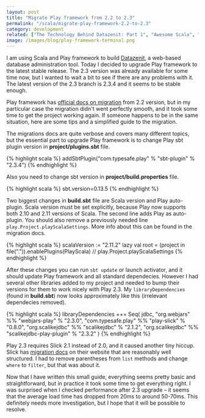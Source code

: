 ```yaml
---
layout: post
title: "Migrate Play framework from 2.2 to 2.3"
permalink: "/scala/migrate-play-framework-2.2-to-2.3"
category: development
related: ["The Technology Behind Datazenit: Part 1", "Awesome Scala", "Typesafe's case study about Datazenit", "Scala in Vim"]
image: /images/blog/play-framework-terminal.png
---
```


I am using Scala and Play framework to build [Datazenit](http://datazenit.com), a web-based database administration tool. Today I decided to upgrade Play framework to the latest stable release. The 2.3 version was already available for some time now, but I wanted to wait a bit to see if there are any problems with it. The latest version of the 2.3 branch is 2.3.4 and it seems to be stable enough.

Play framework has [official docs on migration](https://www.playframework.com/documentation/2.3.x/Migration23) from 2.2 version, but in my particular case the migration didn't went perfectly smooth, and it took some time to get the project working again. If someone happens to be in the same situation, here are some tips and a simplified guide to the migration. 

The migrations docs are quite verbose and covers many different topics, but the essential part to upgrade Play framework is to change Play sbt plugin version in **project/plugins.sbt** file.

{% highlight scala %}
addSbtPlugin("com.typesafe.play" % "sbt-plugin" % "2.3.4")
{% endhighlight %}

Also you need to change sbt version in **project/build.properties** file. 

{% highlight scala %}
sbt.version=0.13.5
{% endhighlight %}

Two biggest changes in **build.sbt** file are Scala version and Play auto-plugin. Scala version must be set explicitly, because Play now supports both 2.10 and 2.11 versions of Scala. The second line adds Play as auto-plugin. You should also remove a previously needed line ``play.Project.playScalaSettings``. More info about this can be found in the migration docs.

{% highlight scala %}
scalaVersion := "2.11.2"
lazy val root = (project in file(".")).enablePlugins(PlayScala)
// play.Project.playScalaSettings
{% endhighlight %}

After these changes you can run ``sbt update`` or launch activator, and it should update Play framework and all standard dependecies. However I had several other libraries added to my project and needed to bump their versions for them to work nicely with Play 2.3. My ``libraryDependencies`` (found in **build.sbt**) now looks approximately like this (irrelevant dependecies removed).

{% highlight scala %}
libraryDependencies ++= Seq(
	jdbc,
	"org.webjars" %% "webjars-play" % "2.3.0",
	"com.typesafe.play" %% "play-slick" % "0.8.0",
	"org.scalikejdbc" %% "scalikejdbc" % "2.1.2",
	"org.scalikejdbc" %% "scalikejdbc-play-plugin" % "2.3.2"
)
{% endhighlight %}

Play 2.3 requires Slick 2.1 instead of 2.0, and it caused another tiny hiccup. Slick has [migration docs](http://slick.typesafe.com/doc/2.1.0/upgrade.html) on their website that are reasonably well structured. I had to remove parentheses from ``list`` methods and change ``where`` to ``filter``, but that was about it. 

Now that I have written this small guide, everything seems pretty basic and straightforward, but in practice it took some time to get everything right. I was surprised when I checked performance after 2.3 upgrade – it seems that the average load time has dropped from 20ms to around 50-70ms. This definitely needs more investigation, but I hope that it will be possible to resolve.